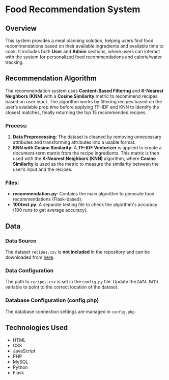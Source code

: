 # Food Recommendation System

## Overview

This system provides a meal planning solution, helping users find food recommendations based on their available ingredients and available time to cook. It includes both **User** and **Admin** sections, where users can interact with the system for personalized food recommendations and calorie/water tracking.

## Recommendation Algorithm

The recommendation system uses **Content-Based Filtering** and **K-Nearest Neighbors (KNN)** with a **Cosine Similarity** metric to recommend recipes based on user input.
The algorithm works by filtering recipes based on the user’s available prep time before applying TF-IDF and KNN to identify the closest matches, finally returning the top 15 recommended recipes.

### Process:
1. **Data Preprocessing**: The dataset is cleaned by removing unnecessary attributes and transforming attributes into a usable format.
2. **KNN with Cosine Similarity**: A **TF-IDF Vectorizer** is applied to create a document-term matrix from the recipe ingredients.
   This matrix is then used with the **K-Nearest Neighbors (KNN)** algorithm, where **Cosine Similarity** is used as the metric to measure the similarity between the user’s input and the recipes.


### Files:
- **recommendation.py**: Contains the main algorithm to generate food recommendations (Flask-based).
- **100test.py**: A separate testing file to check the algorithm's accuracy (100 runs to get average accuracy).


## Data

### Data Source
The dataset `recipes.csv` is **not included** in the repository and can be downloaded from [here](https://www.kaggle.com/datasets/irkaal/foodcom-recipes-and-reviews).

### Data Configuration
The path to `recipes.csv` is set in the `config.py` file. Update the `DATA_PATH` variable to point to the correct location of the dataset.

### Database Configuration (config.php)
The database connection settings are managed in `config.php`.

## Technologies Used
- HTML
- CSS
- JavaScript
- PHP
- MySQL
- Python
- Flask
